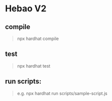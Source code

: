 # Hebao V2

## compile

> npx hardhat compile

## test

> npx hardhat test

## run scripts:

> e.g. npx hardhat run scripts/sample-script.js
